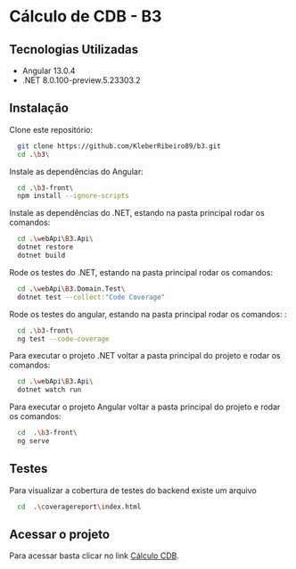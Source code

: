 # Cálculo de CDB - B3


## Tecnologias Utilizadas
- Angular 13.0.4
- .NET 8.0.100-preview.5.23303.2

## Instalação
Clone este repositório: 
```bash
  git clone https://github.com/KleberRibeiro89/b3.git
  cd .\b3\
```

Instale as dependências do Angular: 
```bash
  cd .\b3-front\
  npm install --ignore-scripts 
```


Instale as dependências do .NET, estando na pasta principal rodar os comandos: 
```bash
  cd .\webApi\B3.Api\
  dotnet restore 
  dotnet build 
```

Rode os testes do .NET, estando na pasta principal rodar os comandos: 
```bash
  cd .\webApi\B3.Domain.Test\
  dotnet test --collect:"Code Coverage"
```

Rode os testes do angular, estando na pasta principal rodar os comandos: : 
```bash
  cd .\b3-front\
  ng test --code-coverage
```

Para executar o projeto .NET voltar a pasta principal do projeto e rodar os comandos:
```bash
  cd .\webApi\B3.Api\
  dotnet watch run 
```

Para executar o projeto Angular voltar a pasta principal do projeto e rodar os comandos:
```bash
  cd  .\b3-front\
  ng serve 
```


## Testes
Para visualizar a cobertura de testes do backend existe um arquivo
```bash
  cd  .\coveragereport\index.html
```


## Acessar o projeto
Para acessar basta clicar no link
[Cálculo CDB](https://localhost:4200/).